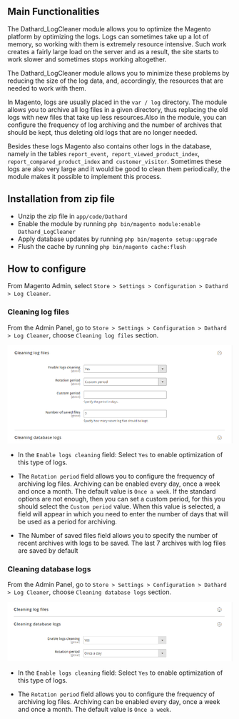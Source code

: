 ## Main Functionalities

The Dathard_LogCleaner module allows you to optimize the Magento platform by optimizing the logs. Logs can sometimes take up a lot of memory, so working with them is extremely resource intensive. Such work creates a fairly large load on the server and as a result, the site starts to work slower and sometimes stops working altogether.

The Dathard_LogCleaner module allows you to minimize these problems by reducing the size of the log data, and, accordingly, the resources that are needed to work with them.

In Magento, logs are usually placed in the `var / log` directory. The module allows you to archive all log files in a given directory, thus replacing the old logs with new files that take up less resources.Also in the module, you can configure the frequency of log archiving and the number of archives that should be kept, thus deleting old logs that are no longer needed.

Besides these logs Magento also contains other logs in the database, namely in the tables `report_event`,` report_viewed_product_index`, `report_compared_product_index` and` customer_visitor`. Sometimes these logs are also very large and it would be good to clean them periodically, the module makes it possible to implement this process.


## Installation from zip file

 - Unzip the zip file in `app/code/Dathard`
 - Enable the module by running `php bin/magento module:enable Dathard_LogCleaner`
 - Apply database updates by running `php bin/magento setup:upgrade`
 - Flush the cache by running `php bin/magento cache:flush`


## How to configure

From Magento Admin, select `Store > Settings > Configuration > Dathard > Log Cleaner`.

### Сleaning log files

From the Admin Panel, go to `Store > Settings > Configuration > Dathard > Log Cleaner`, choose `Cleaning log files` section.

![Сleaning log files section](https://github.com/Dathard/images-in-readme/blob/main/Magento2/LogCleaner/cleaning-log-files-section.png?raw=true)

* In the `Enable logs cleaning` field: Select `Yes` to enable optimization of this type of logs.

* The `Rotation period` field allows you to configure the frequency of archiving log files. Archiving can be enabled every day, once a week and once a month. The default value is `Once a week`. 
  If the standard options are not enough, then you can set a custom period, for this you should select the `Custom period` value. When this value is selected, a field will appear in which you need to enter the number of days that will be used as a period for archiving.   

* The Number of saved files field allows you to specify the number of recent archives with logs to be saved. The last 7 archives with log files are saved by default

### Сleaning database logs

From the Admin Panel, go to `Store > Settings > Configuration > Dathard > Log Cleaner`, choose `Сleaning database logs` section.

![Сleaning database logs section](https://github.com/Dathard/images-in-readme/blob/main/Magento2/LogCleaner/cleaning-database-logs-section.png?raw=true)

* In the `Enable logs cleaning` field: Select `Yes` to enable optimization of this type of logs.

* The `Rotation period` field allows you to configure the frequency of archiving log files. Archiving can be enabled every day, once a week and once a month. The default value is `Once a week`. 

